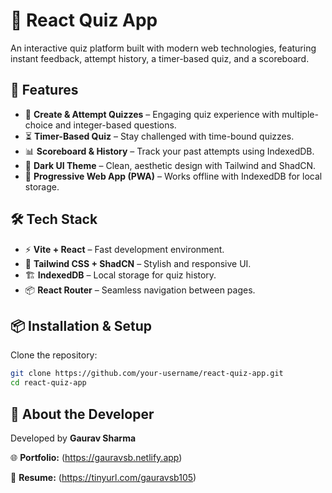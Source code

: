 # 🧠 React Quiz App  

An interactive quiz platform built with modern web technologies, featuring instant feedback, attempt history, a timer-based quiz, and a scoreboard.  

## 🚀 Features  
- 📝 **Create & Attempt Quizzes** – Engaging quiz experience with multiple-choice and integer-based questions.  
- ⏳ **Timer-Based Quiz** – Stay challenged with time-bound quizzes.  
- 📊 **Scoreboard & History** – Track your past attempts using IndexedDB.  
- 🎨 **Dark UI Theme** – Clean, aesthetic design with Tailwind and ShadCN.  
- 📡 **Progressive Web App (PWA)** – Works offline with IndexedDB for local storage.  

## 🛠️ Tech Stack  
- ⚡ **Vite + React** – Fast development environment.  
- 🎨 **Tailwind CSS + ShadCN** – Stylish and responsive UI.  
- 🏗️ **IndexedDB** – Local storage for quiz history.  
- 📦 **React Router** – Seamless navigation between pages.  

## 📦 Installation & Setup  

Clone the repository:  
```sh
git clone https://github.com/your-username/react-quiz-app.git
cd react-quiz-app
```

## 📌 About the Developer  
Developed by **Gaurav Sharma**  

🌐 **Portfolio:** (https://gauravsb.netlify.app)  

📄 **Resume:** (https://tinyurl.com/gauravsb105)


